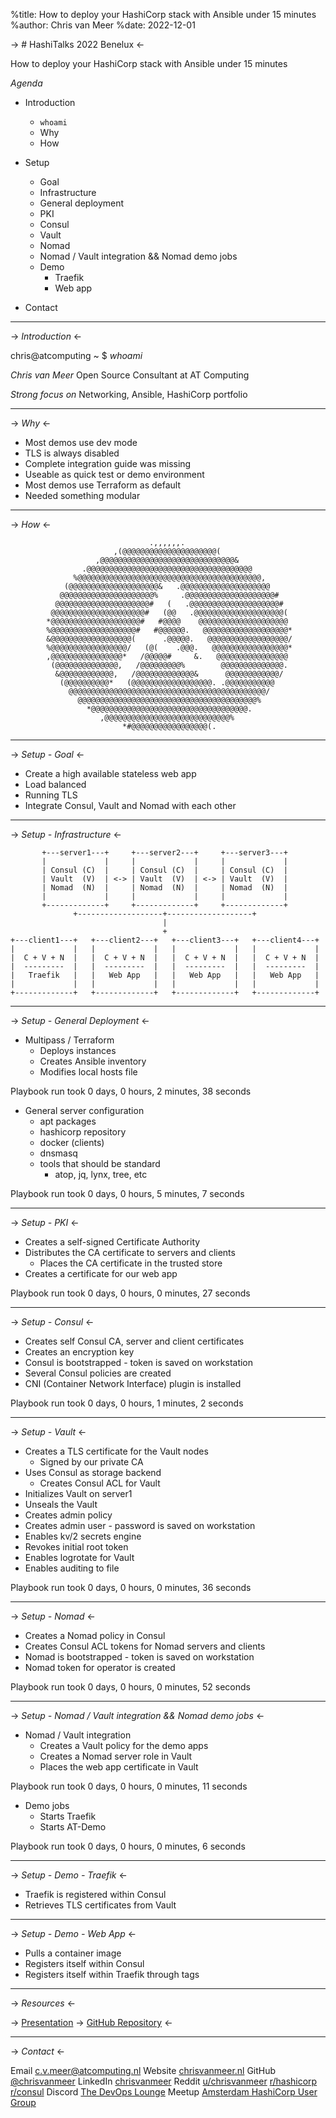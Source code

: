 %title: How to deploy your HashiCorp stack with Ansible under 15 minutes
%author: Chris van Meer
%date: 2022-12-01

-> # HashiTalks 2022 Benelux <-

How to deploy your HashiCorp stack with Ansible under 15 minutes

*_Agenda_*

* Introduction
    * `whoami`
    * Why
    * How

* Setup
    * Goal
    * Infrastructure
    * General deployment
    * PKI
    * Consul
    * Vault
    * Nomad
    * Nomad / Vault integration && Nomad demo jobs
    * Demo
        * Traefik
        * Web app

* Contact

-------------------------------------------------

-> *_Introduction_* <-

chris@atcomputing ~ $ *whoami*

*Chris van Meer*
Open Source Consultant at AT Computing

*Strong focus on*
Networking, Ansible, HashiCorp portfolio

-------------------------------------------------

-> *_Why_* <-

* Most demos use dev mode
* TLS is always disabled
* Complete integration guide was missing
* Useable as quick test or demo environment
* Most demos use Terraform as default
* Needed something modular

-------------------------------------------------

-> *_How_* <-

```
                               .,,,,,,.                          
                       ,(@@@@@@@@@@@@@@@@@@@@@(                  
                   ,@@@@@@@@@@@@@@@@@@@@@@@@@@@@@@&              
                .@@@@@@@@@@@@@@@@@@@@@@@@@@@@@@@@@@@@@           
              %@@@@@@@@@@@@@@@@@@@@@@@@@@@@@@@@@@@@@@@@@,        
            (@@@@@@@@@@@@@@@@@@@@&   .@@@@@@@@@@@@@@@@@@@@       
           @@@@@@@@@@@@@@@@@@@@@%     .@@@@@@@@@@@@@@@@@@@@#     
          @@@@@@@@@@@@@@@@@@@@@#   (   .@@@@@@@@@@@@@@@@@@@@#    
         @@@@@@@@@@@@@@@@@@@@@#   (@@   .@@@@@@@@@@@@@@@@@@@@(   
        *@@@@@@@@@@@@@@@@@@@@#   #@@@@    @@@@@@@@@@@@@@@@@@@@   
        %@@@@@@@@@@@@@@@@@@@#   #@@@@@@.   @@@@@@@@@@@@@@@@@@@*  
        &@@@@@@@@@@@@@@@@@@(      .@@@@@.   @@@@@@@@@@@@@@@@@@/  
        %@@@@@@@@@@@@@@@@@/   (@(    .@@@.   @@@@@@@@@@@@@@@@@*  
        ,@@@@@@@@@@@@@@@@*   /@@@@@#     &.   @@@@@@@@@@@@@@@@   
         (@@@@@@@@@@@@@@,   /@@@@@@@@@%        @@@@@@@@@@@@@@.   
          &@@@@@@@@@@@@,   /@@@@@@@@@@@@@&      @@@@@@@@@@@@/    
           (@@@@@@@@@@*   (@@@@@@@@@@@@@@@@@@. .@@@@@@@@@@@      
             @@@@@@@@@@@@@@@@@@@@@@@@@@@@@@@@@@@@@@@@@@@@/       
               @@@@@@@@@@@@@@@@@@@@@@@@@@@@@@@@@@@@@@@@%         
                 *@@@@@@@@@@@@@@@@@@@@@@@@@@@@@@@@@@@.           
                    ,@@@@@@@@@@@@@@@@@@@@@@@@@@@@%               
                         *#@@@@@@@@@@@@@@@@@(.                   
```

-------------------------------------------------

-> *_Setup_ - Goal* <-

* Create a high available stateless web app
* Load balanced
* Running TLS
* Integrate Consul, Vault and Nomad with each other

-------------------------------------------------

-> *_Setup_ - Infrastructure* <-

```
       +---server1---+     +---server2---+     +---server3---+         
       |             |     |             |     |             |         
       | Consul (C)  |     | Consul (C)  |     | Consul (C)  |         
       | Vault  (V)  | <-> | Vault  (V)  | <-> | Vault  (V)  |         
       | Nomad  (N)  |     | Nomad  (N)  |     | Nomad  (N)  |         
       |             |     |             |     |             |         
       +-------------+     +-------------+     +-------------+         
              +-------------------+-------------------+
                                  |
                                  +                    
+---client1---+   +---client2---+   +---client3---+   +---client4---+
|             |   |             |   |             |   |             |
|  C + V + N  |   |  C + V + N  |   |  C + V + N  |   |  C + V + N  |
|  ---------  |   |  ---------  |   |  ---------  |   |  ---------  |
|   Traefik   |   |   Web App   |   |   Web App   |   |   Web App   |
|             |   |             |   |             |   |             |
+-------------+   +-------------+   +-------------+   +-------------+
```

-------------------------------------------------

-> *_Setup_ - General Deployment* <-

* Multipass / Terraform
    * Deploys instances
    * Creates Ansible inventory
    * Modifies local hosts file

Playbook run took 0 days, 0 hours, 2 minutes, 38 seconds

* General server configuration
    * apt packages
    * hashicorp repository
    * docker (clients)
    * dnsmasq
    * tools that should be standard
      * atop, jq, lynx, tree, etc

Playbook run took 0 days, 0 hours, 5 minutes, 7 seconds

-------------------------------------------------

-> *_Setup_ - PKI* <-

* Creates a self-signed Certificate Authority
* Distributes the CA certificate to servers and clients
  * Places the CA certificate in the trusted store
* Creates a certificate for our web app

Playbook run took 0 days, 0 hours, 0 minutes, 27 seconds

-------------------------------------------------

-> *_Setup_ - Consul* <-

* Creates self Consul CA, server and client certificates
* Creates an encryption key
* Consul is bootstrapped - token is saved on workstation
* Several Consul policies are created
* CNI (Container Network Interface) plugin is installed

Playbook run took 0 days, 0 hours, 1 minutes, 2 seconds

-------------------------------------------------

-> *_Setup_ - Vault* <-

* Creates a TLS certificate for the Vault nodes
  * Signed by our private CA
* Uses Consul as storage backend
  * Creates Consul ACL for Vault
* Initializes Vault on server1
* Unseals the Vault
* Creates admin policy
* Creates admin user - password is saved on workstation
* Enables kv/2 secrets engine
* Revokes initial root token
* Enables logrotate for Vault
* Enables auditing to file

Playbook run took 0 days, 0 hours, 0 minutes, 36 seconds

-------------------------------------------------

-> *_Setup_ - Nomad* <-

* Creates a Nomad policy in Consul
* Creates Consul ACL tokens for Nomad servers and clients
* Nomad is bootstrapped - token is saved on workstation
* Nomad token for operator is created

Playbook run took 0 days, 0 hours, 0 minutes, 52 seconds

-------------------------------------------------

-> *_Setup_ - Nomad / Vault integration && Nomad demo jobs* <-

* Nomad / Vault integration
  * Creates a Vault policy for the demo apps
  * Creates a Nomad server role in Vault
  * Places the web app certificate in Vault

Playbook run took 0 days, 0 hours, 0 minutes, 11 seconds

* Demo jobs
  * Starts Traefik
  * Starts AT-Demo

Playbook run took 0 days, 0 hours, 0 minutes, 6 seconds

-------------------------------------------------

-> *_Setup_ - Demo - Traefik* <-

* Traefik is registered within Consul
* Retrieves TLS certificates from Vault

-------------------------------------------------

-> *_Setup_ - Demo - Web App* <-

* Pulls a container image
* Registers itself within Consul
* Registers itself within Traefik through tags

-------------------------------------------------

-> *_Resources_* <-

-> [Presentation](https://github.com/chrisvanmeer/hashitalks-2022-benelux)
-> [GitHub Repository](https://github.com/chrisvanmeer/at-hashi-demo) <-

-------------------------------------------------

-> *_Contact_* <-

Email          [c.v.meer@atcomputing.nl](mailto:c.v.meer@atcomputing.nl)
Website        [chrisvanmeer.nl](https://chrisvanmeer.nl)
GitHub         [@chrisvanmeer](https://github.com/chrisvanmeer)
LinkedIn       [chrisvanmeer](https://linkedin.com/in/chrisvanmeer)
Reddit         [u/chrisvanmeer](https://www.reddit.com/user/chrisvanmeer)
               [r/hashicorp](https://www.reddit.com/r/hashicorp)
               [r/consul](https://www.reddit.com/r/consul)
Discord        [The DevOps Lounge](https://discord.gg/devopslounge)
Meetup         [Amsterdam HashiCorp User Group](https://www.meetup.com/amsterdam-hashicorp-user-group)
